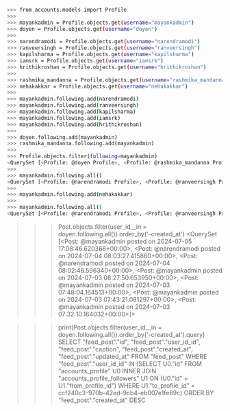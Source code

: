 ```bash
>>> from accounts.models import Profile
>>> 
>>> mayankadmin = Profile.objects.get(username="mayankadmin")
>>> doyen = Profile.objects.get(username="doyen")
>>> 
>>> narendramodi = Profile.objects.get(username="narendramodi")
>>> ranveersingh = Profile.objects.get(username="ranveersingh")
>>> kapilsharma = Profile.objects.get(username="kapilsharma")
>>> iamsrk = Profile.objects.get(username="iamsrk")
>>> hrithikroshan = Profile.objects.get(username="hrithikroshan")
>>> 
>>> rashmika_mandanna = Profile.objects.get(username="rashmika_mandanna")
>>> nehakakkar = Profile.objects.get(username="nehakakkar")
>>> 
>>> mayankadmin.following.add(narendramodi)
>>> mayankadmin.following.add(ranveersingh)
>>> mayankadmin.following.add(kapilsharma)
>>> mayankadmin.following.add(iamsrk)
>>> mayankadmin.following.add(hrithikroshan)
>>> 
>>> doyen.following.add(mayankadmin)
>>> rashmika_mandanna.following.add(mayankadmin)
>>> 
>>> Profile.objects.filter(following=mayankadmin) 
<QuerySet [<Profile: @doyen Profile>, <Profile: @rashmika_mandanna Profile>]>
>>> 
>>> mayankadmin.following.all()                   
<QuerySet [<Profile: @narendramodi Profile>, <Profile: @ranveersingh Profile>, <Profile: @kapilsharma Profile>, <Profile: @iamsrk Profile>, <Profile: @hrithikroshan Profile>]>
>>> 
>>> mayankadmin.following.add(nehakakkar)
>>>  
>>> mayankadmin.following.all()
<QuerySet [<Profile: @narendramodi Profile>, <Profile: @ranveersingh Profile>, <Profile: @kapilsharma Profile>, <Profile: @iamsrk Profile>, <Profile: @hrithikroshan Profile>, <Profile: @nehakakkar Profile>]>
```

>>> Post.objects.filter(user_id__in = doyen.following.all()).order_by('-created_at') 
<QuerySet [<Post: @mayankadmin posted on 2024-07-05 17:08:46.620366+00:00>, <Post: @narendramodi posted on 2024-07-04 08:03:27.415860+00:00>, <Post: @narendramodi posted on 2024-07-04 08:02:48.596340+00:00>, <Post: @mayankadmin posted on 2024-07-03 08:27:50.653950+00:00>, 
<Post: @mayankadmin posted on 2024-07-03 07:48:04.164513+00:00>, <Post: @mayankadmin posted on 2024-07-03 07:43:21.081297+00:00>, <Post: @mayankadmin posted on 2024-07-03 07:32:10.164032+00:00>]>

>>> print(Post.objects.filter(user_id__in = doyen.following.all()).order_by('-created_at').query)
SELECT "feed_post"."id", "feed_post"."user_id_id", "feed_post"."caption", "feed_post"."created_at", "feed_post"."updated_at" FROM "feed_post" WHERE "feed_post"."user_id_id" IN (SELECT U0."id" FROM "accounts_profile" U0 INNER JOIN "accounts_profile_followers" U1 ON (U0."id" = U1."from_profile_id") WHERE U1."to_profile_id" = ccf240c3-970b-42ed-9cb4-eb007e1fe89c) ORDER BY "feed_post"."created_at" DESC
>>>